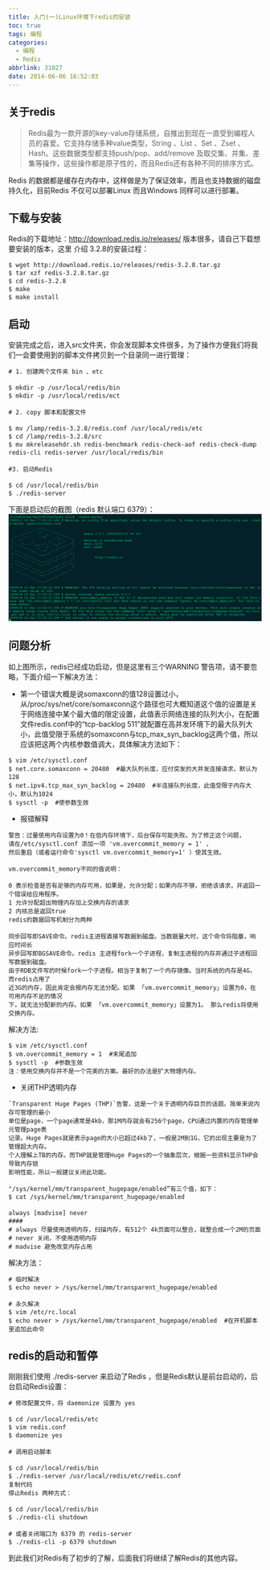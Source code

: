 ```yaml
---
title: 入门(一)Linux环境下redis的安装
toc: true
tags: 编程
categories:
  - 编程
  - Redis
abbrlink: 31027
date: 2014-06-06 16:52:03
---
```

## 关于redis
>Redis最为一款开源的key-value存储系统，自推出到现在一直受到编程人员的喜爱。它支持存储多种value类型，String 、List 、Set 、Zset 、Hash。这些数据类型都支持push/pop、add/remove 及取交集、并集、差集等操作，这些操作都是原子性的，而且Redis还有各种不同的排序方式。

Redis 的数据都是缓存在内存中，这样做是为了保证效率，而且也支持数据的磁盘持久化，目前Redis 不仅可以部署Linux 而且Windows 同样可以进行部署。

## 下载与安装
Redis的下载地址：http://download.redis.io/releases/ 版本很多，请自己下载想要安装的版本，这里 介绍 3.2.8的安装过程：
```
$ wget http://download.redis.io/releases/redis-3.2.8.tar.gz
$ tar xzf redis-3.2.8.tar.gz
$ cd redis-3.2.8
$ make
$ make install
```
## 启动
安装完成之后，进入src文件夹，你会发现脚本文件很多，为了操作方便我们将我们一会要使用到的脚本文件拷贝到一个目录同一进行管理：
```
# 1. 创建两个文件夹 bin 、etc

$ mkdir -p /usr/local/redis/bin
$ mkdir -p /usr/local/redis/ect

# 2. copy 脚本和配置文件

$ mv /lamp/redis-3.2.8/redis.conf /usr/local/redis/etc
$ cd /lamp/redis-3.2.8/src
$ mv mkreleasehdr.sh redis-benchmark redis-check-aof redis-check-dump redis-cli redis-server /usr/local/redis/bin

#3. 启动Redis

$ cd /usr/local/redis/bin
$ ./redis-server
```
下面是启动后的截图（redis 默认端口 6379）：
![启动效果图](https://raw.githubusercontent.com/eastFu/docs/master/blog/redis-linux/redis-linux.png)

## 问题分析
如上图所示，redis已经成功启动，但是这里有三个WARNING 警告项，请不要忽略，下面介绍一下解决方法：
* 第一个错误大概是说somaxconn的值128设置过小，从/proc/sys/net/core/somaxconn这个路径也可大概知道这个值的设置是关于网络连接中某个最大值的限定设置，此值表示网络连接的队列大小，在配置文件redis.conf中的“tcp-backlog 511”就配置在高并发环境下的最大队列大小，此值受限于系统的somaxconn与tcp_max_syn_backlog这两个值，所以应该把这两个内核参数值调大，具体解决方法如下：

```
$ vim /etc/sysctl.conf
$ net.core.somaxconn = 20480  #最大队列长度，应付突发的大并发连接请求，默认为128
$ net.ipv4.tcp_max_syn_backlog = 20480  #半连接队列长度，此值受限于内存大小，默认为1024
$ sysctl -p  #使参数生效
```
* 报错解释

```
警告：过量使用内存设置为0！在低内存环境下，后台保存可能失败。为了修正这个问题，
请在/etc/sysctl.conf 添加一项 'vm.overcommit_memory = 1' ，
然后重启（或者运行命令'sysctl vm.overcommit_memory=1' ）使其生效。

vm.overcommit_memory不同的值说明：

0 表示检查是否有足够的内存可用，如果是，允许分配；如果内存不够，拒绝该请求，并返回一个错误给应用程序。
1 允许分配超出物理内存加上交换内存的请求
2 内核总是返回true
redis的数据回写机制分为两种

同步回写即SAVE命令。redis主进程直接写数据到磁盘。当数据量大时，这个命令将阻塞，响应时间长
异步回写即BGSAVE命令。redis 主进程fork一个子进程，复制主进程的内存并通过子进程回写数据到磁盘。
由于RDB文件写的时候fork一个子进程。相当于复制了一个内存镜像。当时系统的内存是4G，而redis占用了
近3G的内存，因此肯定会报内存无法分配。如果 「vm.overcommit_memory」设置为0，在可用内存不足的情况
下，就无法分配新的内存。如果 「vm.overcommit_memory」设置为1。 那么redis将使用交换内存。
```

解决方法:

```
$ vim /etc/sysctl.conf
$ vm.overcommit_memory = 1  #末尾追加
$ sysctl -p  #参数生效
注：使用交换内存并不是一个完美的方案。最好的办法是扩大物理内存。
```

* 关闭THP透明内存

```
`Transparent Huge Pages (THP)`告警，这是一个关于透明内存巨页的话题。简单来说内存可管理的最小
单位是page，一个page通常是4kb，那1M内存就会有256个page，CPU通过内置的内存管理单元管理page表
记录。Huge Pages就是表示page的大小已超过4kb了，一般是2M到1G，它的出现主要是为了管理超大内存。
个人理解上TB的内存。而THP就是管理Huge Pages的一个抽象层次，根据一些资料显示THP会导致内存锁
影响性能，所以一般建议关闭此功能。

"/sys/kernel/mm/transparent_hugepage/enabled”有三个值，如下：
$ cat /sys/kernel/mm/transparent_hugepage/enabled

always [madvise] never
####
# always 尽量使用透明内存，扫描内存，有512个 4k页面可以整合，就整合成一个2M的页面
# never 关闭，不使用透明内存
# madvise 避免改变内存占用
```

解决方法：

```
# 临时解决
$ echo never > /sys/kernel/mm/transparent_hugepage/enabled

# 永久解决
$ vim /etc/rc.local
$ echo never > /sys/kernel/mm/transparent_hugepage/enabled  #在开机脚本里追加此命令
```

## redis的启动和暂停
刚刚我们使用 ./redis-server 来启动了Redis ，但是Redis默认是前台启动的，后台启动Redis设置：
```
# 修改配置文件，将 daemonize 设置为 yes

$ cd /usr/local/redis/etc
$ vim redis.conf
$ daemonize yes

# 调用启动脚本

$ cd /usr/local/redis/bin
$ ./redis-server /usr/local/redis/etc/redis.conf
复制代码
停止Redis 两种方式：

$ cd /usr/local/redis/bin
$ ./redis-cli shutdown

# 或者关闭端口为 6379 的 redis-server
$ ./redis-cli -p 6379 shutdown
```
到此我们对Redis有了初步的了解，后面我们将继续了解Redis的其他内容。

